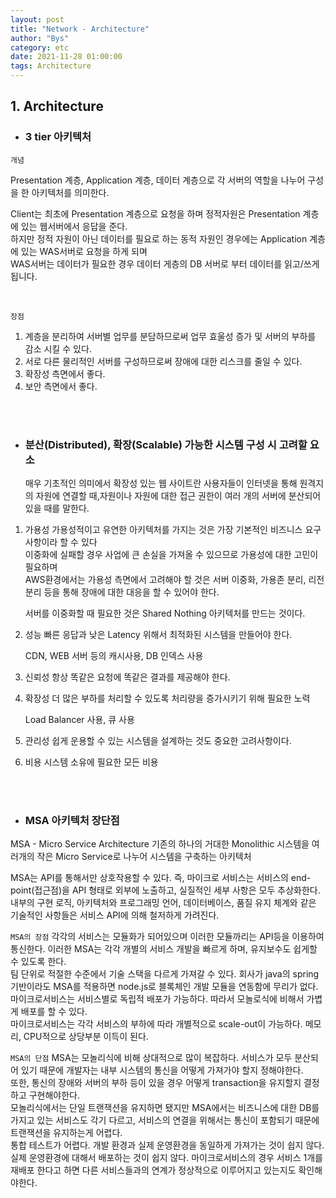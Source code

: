 ```yaml
---
layout: post
title: "Network - Architecture"
author: "Bys"
category: etc
date: 2021-11-28 01:00:00
tags: Architecture
---
```


## 1. Architecture

+ ### 3 tier 아키텍처  

`개념`  

Presentation 계층, Application 계층, 데이터 계층으로 각 서버의 역할을 나누어 구성을 한 아키텍처를 의미한다.  

Client는 최초에 Presentation 계층으로 요청을 하며 정적자원은 Presentation 계층에 있는 웹서버에서 응답을 준다.  
하지만 정적 자원이 아닌 데이터를 필요로 하는 동적 자원인 경우에는 Application 계층에 있는 WAS서버로 요청을 하게 되며  
WAS서버는 데이터가 필요한 경우 데이터 게층의 DB 서버로 부터 데이터를 읽고/쓰게 됩니다.  

<br>

`장점`

1. 계층을 분리하여 서버별 업무를 분담하므로써 업무 효울성 증가 및 서버의 부하를 감소 시킬 수 있다.  
2. 서로 다른 물리적인 서버를 구성하므로써 장애에 대한 리스크를 줄일 수 있다.  
3. 확장성 측면에서 좋다.  
4. 보안 측면에서 좋다.  

<br><br>

+ ### 분산(Distributed), 확장(Scalable) 가능한 시스템 구성 시 고려할 요소  
  
  매우 기초적인 의미에서 확장성 있는 웹 사이트란 사용자들이 인터넷을 통해 원격지의 자원에 연결할 때,자원이나 자원에 대한 접근 권한이 여러 개의 서버에 분산되어 있을 때를 말한다.

1. 가용성
   가용성적이고 유연한 아키텍처를 가지는 것은 가장 기본적인 비즈니스 요구사항이라 할 수 있다  
   이중화에 실패할 경우 사업에 큰 손실을 가져올 수 있으므로 가용성에 대한 고민이 필요하며  
   AWS환경에서는 가용성 측면에서 고려해야 할 것은 서버 이중화, 가용존 분리, 리전 분리 등을 통해 장애에 대한 대응을 할 수 있어야 한다.  

   서버를 이중화할 때 필요한 것은 Shared Nothing 아키텍처를 만드는 것이다.  

2. 성능
   빠른 응답과 낮은 Latency 위해서 최적화된 시스템을 만들어야 한다.  
   
   CDN, WEB 서버 등의 캐시사용, DB 인덱스 사용

3. 신뢰성
   항상 똑같은 요청에 똑같은 결과를 제공해야 한다.  


4. 확장성
   더 많은 부하를 처리할 수 있도록 처리량을 증가시키기 위해 필요한 노력  

   Load Balancer 사용, 큐 사용

5. 관리성
   쉽게 운용할 수 있는 시스템을 설계하는 것도 중요한 고려사항이다.  

6. 비용
   시스템 소유에 필요한 모든 비용  

<br><br>

+ ### MSA 아키텍처 장단점  

MSA - Micro Service Architecture
기존의 하나의 거대한 Monolithic 시스템을 여러개의 작은 Micro Service로 나누어 시스템을 구축하는 아키텍처  

MSA는 API를 통해서만 상호작용할 수 있다. 즉, 마이크로 서비스는 서비스의 end-point(접근점)을 API 형태로 외부에 노출하고, 실질적인 세부 사항은 모두 추상화한다.  
내부의 구현 로직, 아키텍처와 프로그래밍 언어, 데이터베이스, 품질 유지 체계와 같은 기술적인 사항들은 서비스 API에 의해 철저하게 가려진다.  

`MSA의 장점`
각각의 서비스는 모듈화가 되어있으며 이러한 모듈까리는 API등을 이용하여 통신한다. 이러한 MSA는 각각 개별의 서비스 개발을 빠르게 하며, 유지보수도 쉽게할 수 있도록 한다.  
팀 단위로 적절한 수준에서 기술 스택을 다르게 가져갈 수 있다. 회사가 java의 spring 기반이라도 MSA를 적용하면 node.js로 블록체인 개발 모듈을 연동함에 무리가 없다.  
마이크로서비스는 서비스별로 독립적 배포가 가능하다. 따라서 모놀로식에 비해서 가볍게 배포를 할 수 있다.  
마이크로서비스는 각각 서비스의 부하에 따라 개별적으로 scale-out이 가능하다. 메모리, CPU적으로 상당부분 이득이 된다.  

`MSA의 단점`
MSA는 모놀리식에 비해 상대적으로 많이 복잡하다. 서비스가 모두 분산되어 있기 때문에 개발자는 내부 시스템의 통신을 어떻게 가져가야 할지 정해야한다.  
또한, 통신의 장애와 서버의 부하 등이 있을 경우 어떻게 transaction을 유지할지 결정하고 구현해야한다.  
모놀리식에서는 단일 트랜잭션을 유지하면 됐지만 MSA에서는 비즈니스에 대한 DB를 가지고 있는 서비스도 각기 다르고, 서비스의 연결을 위해서는 통신이 포함되기 때문에 트랜잭션을 유지하는게 어렵다.  
통합 테스트가 어렵다. 개발 환경과 실제 운영환경을 동일하게 가져가는 것이 쉽지 않다.  
실제 운영환경에 대해서 배포하는 것이 쉽지 않다. 마이크로서비스의 경우 서비스 1개를 재배포 한다고 하면 다른 서비스들과의 연계가 정상적으로 이루어지고 있는지도 확인해야한다.  
